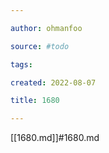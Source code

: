 ```yaml
---

author: ohmanfoo

source: #todo

tags: 

created: 2022-08-07

title: 1680

---
```

[[1680.md]]#1680.md